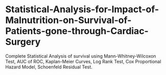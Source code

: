 # Statistical-Analysis-for-Impact-of-Malnutrition-on-Survival-of-Patients-gone-through-Cardiac-Surgery
Complete Statistical Analysis of survival using Mann-Whitney-Wilcoxon Test, AUC of ROC, Kaplan-Meier Curves, Log Rank Test, Cox Proportional Hazard Model, Schoenfeld Residual Test.
